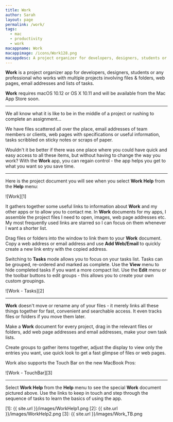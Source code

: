 ```yaml
---
title: Work
author: Sarah
layout: page
permalink: /work/
tags:
  - mac
  - productivity
  - work
macappname: Work
macappimage: /icons/Work128.png
macappdesc: A project organizer for developers, designers, students or any professional who works with multiple projects involving files & folders, web pages, email addresses and lists of tasks.
---
```


**Work** is a project organizer app for developers, designers, students or any professional who works with multiple projects involving files & folders, web pages, email addresses and lists of tasks.

**Work** requires macOS 10.12 or OS X 10.11 and will be available from the Mac App Store soon.

---

We all know what it is like to be in the middle of a project or rushing to complete an assignment...

We have files scattered all over the place, email addresses of team members or clients, web pages with specifications or useful information, tasks scribbled on sticky notes or scraps of paper.

Wouldn't it be better if there was one place where you could have quick and easy access to all these items, but without having to change the way you work? With the **Work** app, you can regain control - the app helps you get to what you want so you save time.

---

Here is the project document you will see when you select **Work Help** from the **Help** menu:

![Work][1]

It gathers together some useful links to information about **Work** and my other apps or to allow you to contact me. In **Work** documents for my apps, I assemble the project files I need to open, images, web page addresses etc. My most frequently used links are starred so I can focus on them whenever I want a shorter list.

Drag files or folders into the window to link them to your **Work** document. Copy a web address or email address and use **Add Web/Email** to quickly create a new link entry with the copied address.

Switching to **Tasks** mode allows you to focus on your tasks list. Tasks can be grouped, re-ordered and marked as complete. Use the **View** menu to hide completed tasks if you want a more compact list. Use the **Edit** menu or the toolbar buttons to edit groups - this allows you to create your own custom groupings.

![Work - Tasks][2]

---

**Work** doesn't move or rename any of your files - it merely links all these things together for fast, convenient and searchable access. It even tracks files or folders if you move them later.

Make a **Work** document for every project, drag in the relevant files or folders, add web page addresses and email addresses, make your own task lists.

Create groups to gather items together, adjust the display to view only the entries you want, use quick look to get a fast glimpse of files or web pages.

Work also supports the Touch Bar on the new MacBook Pros:

![Work - TouchBar][3]

---

Select **Work Help** from the **Help** menu to see the special **Work** document pictured above. Use the links to keep in touch and step through the sequence of tasks to learn the basics of using the app.

[1]: {{ site.url }}/images/WorkHelp1.png
[2]: {{ site.url }}/images/WorkHelp2.png
[3]: {{ site.url }}/images/Work_TB.png
